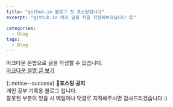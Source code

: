 ```yaml
---
title: "github.io 블로그 첫 포스팅입니다"
excerpt: "github.io 에서 글을 처음 작성해보았습니다 😊"

categories:
  - Blog
tags:
  - Blog
---
```


마크다운 문법으로 글을 작성할 수 있습니다.  
[마크다운 설명 글 보기](https://ilimes.github.io/post2/ "마크다운 설명 글 바로가기")

{:.notice--success}
🔔**포스팅 공지**  
개인 공부 기록용 블로그 입니다.  
잘못된 부분이 있을 시 메일이나 댓글로 지적해주시면 감사드리겠습니다 :)
